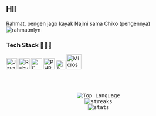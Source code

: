 <br/>


## HII


<p align="justify">
Rahmat, pengen jago kayak Najmi sama Chiko (pengennya)
<br>
<img src="https://komarev.com/ghpvc/?username=rahmatmlyn&label=Profile%20views&color=0e75b6&style=flat" alt="rahmatmlyn" />
</p>

### Tech Stack 👨🏻‍💻

<span>
  <img src="https://upload.wikimedia.org/wikipedia/commons/9/99/Unofficial_JavaScript_logo_2.svg" height="30" title="JavaScript" />
  <img src="https://upload.wikimedia.org/wikipedia/commons/thumb/6/62/Ruby_On_Rails_Logo.svg/120px-Ruby_On_Rails_Logo.svg.png" height="30" title="RubyOnRails" />
  <img src="https://upload.wikimedia.org/wikipedia/commons/thumb/0/0d/C_Sharp_wordmark.svg/120px-C_Sharp_wordmark.svg.png" height="30" title="C Sharp" />
  <img src="https://upload.wikimedia.org/wikipedia/commons/2/27/PHP-logo.svg" height="30" title="PHP" />
  <img src="https://upload.wikimedia.org/wikipedia/commons/thumb/2/29/Postgresql_elephant.svg/120px-Postgresql_elephant.svg.png" height="25" title="PostgreSql" />
  <img src="https://miro.medium.com/max/402/1*KTDZHTVaVbvbyhIf2PmBAw.png" height="40" title="Microsoft Sql Server" />
</span>

<h2></h2><br>
<p align="center">
  <samp>
	<img alt="Top Language" src="https://github-readme-stats.vercel.app/api/top-langs/?layout=compact&username=rahmatmlyn&theme=tokyonight"/>
	<br/>
	<img alt="streaks" src="https://github-readme-streak-stats.herokuapp.com/?user=rahmatmlyn&count_private=true&theme=tokyonight">
	<br/>
	<img alt="stats" src="https://github-readme-stats.vercel.app/api?username=rahmatmlyn&show_icons=true&theme=tokyonight&include_all_commits=true&count_private=true">
  </samp>
</p>
</details>
